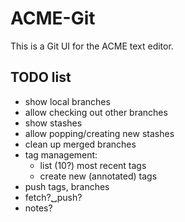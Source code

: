 # ACME-Git

This is a Git UI for the ACME text editor.

## TODO list
- show local branches
- allow checking out other branches
- show stashes
- allow popping/creating new stashes
- clean up merged branches
- tag management:
	- list (10?) most recent tags
	- create new (annotated) tags
- push tags, branches
- fetch?␣push?
- notes?